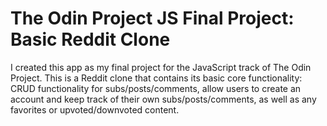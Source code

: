 # The Odin Project JS Final Project: Basic Reddit Clone

I created this app as my final project for the JavaScript track of The Odin Project.
This is a Reddit clone that contains its basic core functionality: CRUD functionality for subs/posts/comments, allow users to create an account and keep track of their own subs/posts/comments, as well as any favorites or upvoted/downvoted content.
